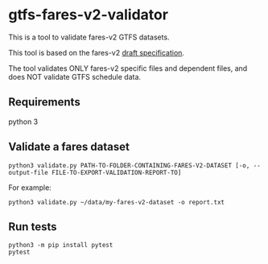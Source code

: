 # gtfs-fares-v2-validator

This is a tool to validate fares-v2 GTFS datasets.

This tool is based on the fares-v2 [draft specification](https://docs.google.com/document/d/19j-f-wZ5C_kYXmkLBye1g42U-kvfSVgYLkkG5oyBauY/edit#).

The tool validates ONLY fares-v2 specific files and dependent files, and does NOT validate GTFS schedule data.

## Requirements

python 3

## Validate a fares dataset

`python3 validate.py PATH-TO-FOLDER-CONTAINING-FARES-V2-DATASET [-o, --output-file FILE-TO-EXPORT-VALIDATION-REPORT-TO]`

For example:

`python3 validate.py ~/data/my-fares-v2-dataset -o report.txt`

## Run tests

```
python3 -m pip install pytest
pytest
```
